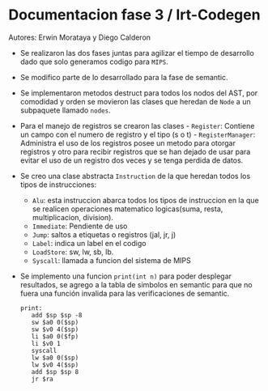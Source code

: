 Documentacion fase 3 / Irt-Codegen
=====================================
Autores: Erwin Morataya y Diego Calderon
 - 	Se realizaron las dos fases juntas para agilizar el tiempo de desarrollo dado que solo generamos codigo para `MIPS`.
 - 	Se modifico parte de lo desarrollado para la fase de semantic.
 -	Se implementaron metodos destruct para todos los nodos del AST, por comodidad y orden se movieron las clases que heredan de `Node` a un subpaquete llamado `nodes`.
 - 	Para el manejo de registros se crearon las clases
 		- `Register`: Contiene un campo con el numero de registro y el tipo (s o t)
 		- `RegisterManager`: Administra el uso de los registros posee un metodo para otorgar registros y otro para recibir registros que se han dejado de usar para evitar el uso de un registro dos veces y se tenga perdida de datos.
 - 	Se creo una clase abstracta `Instruction` de la que heredan todos los tipos de instrucciones:
 	- `Alu`: esta instruccion abarca todos los tipos de instruccion en la que se realicen operaciones matematico logicas(suma, resta, multiplicacion, division).
 	- `Immediate`: Pendiente de uso
 	- `Jump`: saltos a etiquetas o registros (jal, jr, j)
 	- `Label`: indica un label en el codigo
 	- `LoadStore`: sw, lw, sb, lb.
 	- `Syscall`: llamada a funcion del sistema de MIPS

 -	Se implemento una funcion `print(int n)` para poder desplegar resultados, se agrego a la tabla de simbolos en semantic para que no fuera una función invalida para las verificaciones de semantic.
	 ```Assembly
	print:
		add $sp $sp -8
		sw $a0 0($sp)
		sw $v0 4($sp)
		li $a0 0($fp)
		li $v0 1
		syscall
		lw $a0 0($sp)
		lw $v0 4($sp)
		add $sp $sp 8
		jr $ra
	```
